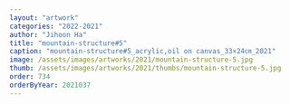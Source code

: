 ```yaml
---
layout: "artwork"
categories: "2022-2021"
author: "Jihoon Ha"
title: "mountain-structure#5"
caption: "mountain-structure#5_acrylic,oil on canvas_33×24㎝_2021"
image: /assets/images/artworks/2021/mountain-structure-5.jpg
thumb: /assets/images/artworks/2021/thumbs/mountain-structure-5.jpg
order: 734
orderByYear: 2021037
---
```

